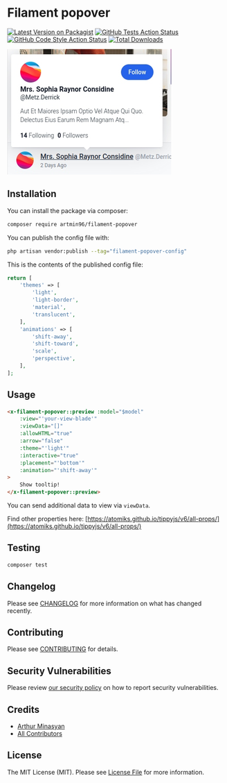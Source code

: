 # Filament popover

[![Latest Version on Packagist](https://img.shields.io/packagist/v/artmin96/filament-popover.svg?style=flat-square)](https://packagist.org/packages/artmin96/filament-popover)
[![GitHub Tests Action Status](https://img.shields.io/github/workflow/status/artmin96/filament-popover/run-tests?label=tests)](https://github.com/artmin96/filament-popover/actions?query=workflow%3Arun-tests+branch%3Amain)
[![GitHub Code Style Action Status](https://img.shields.io/github/workflow/status/artmin96/filament-popover/Check%20&%20fix%20styling?label=code%20style)](https://github.com/artmin96/filament-popover/actions?query=workflow%3A"Check+%26+fix+styling"+branch%3Amain)
[![Total Downloads](https://img.shields.io/packagist/dt/artmin96/filament-popover.svg?style=flat-square)](https://packagist.org/packages/artmin96/filament-popover)

![Filament Popover cover art](./art/popover.jpg)

## Installation

You can install the package via composer:

```bash
composer require artmin96/filament-popover
```

You can publish the config file with:

```bash
php artisan vendor:publish --tag="filament-popover-config"
```

This is the contents of the published config file:

```php
return [
    'themes' => [
        'light',
        'light-border',
        'material',
        'translucent',
    ],
    'animations' => [
        'shift-away',
        'shift-toward',
        'scale',
        'perspective',
    ],
];
```

## Usage

```html
<x-filament-popover::preview :model="$model"
    :view="'your-view-blade'"
    :viewData="[]"
    :allowHTML="true"
    :arrow="false"
    :theme="'light'"
    :interactive="true"
    :placement="'bottom'"
    :animation="'shift-away'"
>
    Show tooltip!
</x-filament-popover::preview>
```

You can send additional data to view via `viewData`.

Find other properties here: [https://atomiks.github.io/tippyjs/v6/all-props/](https://atomiks.github.io/tippyjs/v6/all-props/)

## Testing

```bash
composer test
```

## Changelog

Please see [CHANGELOG](CHANGELOG.md) for more information on what has changed recently.

## Contributing

Please see [CONTRIBUTING](.github/CONTRIBUTING.md) for details.

## Security Vulnerabilities

Please review [our security policy](../../security/policy) on how to report security vulnerabilities.

## Credits

- [Arthur Minasyan](https://github.com/ArtMin96)
- [All Contributors](../../contributors)

## License

The MIT License (MIT). Please see [License File](LICENSE.md) for more information.
